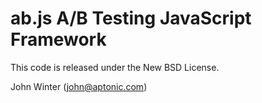 # ab.js A/B Testing JavaScript Framework

This code is released under the New BSD License.

John Winter (john@aptonic.com)